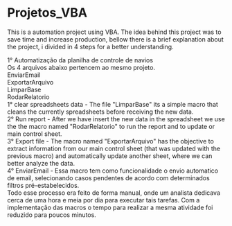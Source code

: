 # Projetos_VBA


This is a automation project using VBA. The idea behind this project was to save time and increase production, bellow there is a brief explanation about the project,
i divided in 4 steps for a better understanding.

1° Automatização da planilha de controle de navios\
Os 4 arquivos abaixo pertencem ao mesmo projeto.\
EnviarEmail\
ExportarArquivo\
LimparBase\
RodarRelatorio\
1° clear spreadsheets data - The file "LimparBase" its a simple macro that cleans the currently spreadsheets before receiving the new data.\
2° Run report - After we have insert the new data in the spreadsheet we use the the  macro named "RodarRelatorio" to run the report and to update or main control sheet.\
3° Export file - The macro named "ExportarArquivo" has the objective to extract information from our main control sheet (that was updated with the previous macro) and automatically update another sheet, where we can better analyze the data.\
4° EnviarEmail - Essa macro tem como funcionalidade o envio automatico de email, selecionando casos pendentes de acordo com determinados filtros pré-estabelecidos.\
Todo esse processo era feito de forma manual, onde um analista dedicava cerca de uma hora e meia por dia para executar tais tarefas. Com a implementação das macros
o tempo para realizar a mesma atividade foi reduzido para poucos minutos.
